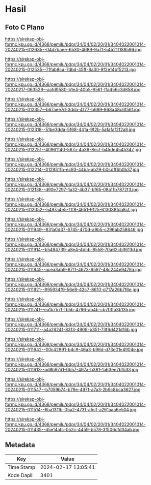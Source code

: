 # Hasil

## Foto C Plano

https://sirekap-obj-formc.kpu.go.id/4368/pemilu/pdpr/34/04/02/20/01/3404022001014-20240215-012635--04d7baee-6530-4689-9a71-545211188596.jpg

https://sirekap-obj-formc.kpu.go.id/4368/pemilu/pdpr/34/04/02/20/01/3404022001014-20240215-012535--71fab8ca-7dbd-45ff-8a30-9f2e14bf5213.jpg

https://sirekap-obj-formc.kpu.go.id/4368/pemilu/pdpr/34/04/02/20/01/3404022001014-20240217-063529--aafd9580-b1e4-40b5-9561-ffa456c3d858.jpg

https://sirekap-obj-formc.kpu.go.id/4368/pemilu/pdpr/34/04/02/20/01/3404022001014-20240215-012357--b67aee7d-3dda-4177-b689-968a48c6f56f.jpg

https://sirekap-obj-formc.kpu.go.id/4368/pemilu/pdpr/34/04/02/20/01/3404022001014-20240215-012318--51be3dda-5f68-441a-9f2b-5a1afaf2f2a8.jpg

https://sirekap-obj-formc.kpu.go.id/4368/pemilu/pdpr/34/04/02/20/01/3404022001014-20240215-012251--40961140-567a-4a36-8ecf-b45de4545347.jpg

https://sirekap-obj-formc.kpu.go.id/4368/pemilu/pdpr/34/04/02/20/01/3404022001014-20240215-012214--0129311b-ec93-44ba-ab29-b0cdff6b0b37.jpg

https://sirekap-obj-formc.kpu.go.id/4368/pemilu/pdpr/34/04/02/20/01/3404022001014-20240215-012138--d90e7297-1a32-4b37-bf65-08a11b7872f3.jpg

https://sirekap-obj-formc.kpu.go.id/4368/pemilu/pdpr/34/04/02/20/01/3404022001014-20240215-012052--5497a4e5-11f8-4651-9f25-613038fda8cf.jpg

https://sirekap-obj-formc.kpu.go.id/4368/pemilu/pdpr/34/04/02/20/01/3404022001014-20240215-011949--931a0d37-6745-470d-a9b5-c296ab258646.jpg

https://sirekap-obj-formc.kpu.go.id/4368/pemilu/pdpr/34/04/02/20/01/3404022001014-20240215-011914--b5464739-a8e4-4dcb-8558-70a62cb3613d.jpg

https://sirekap-obj-formc.kpu.go.id/4368/pemilu/pdpr/34/04/02/20/01/3404022001014-20240215-011845--acea3ab9-8711-4673-9597-48c244e9479a.jpg

https://sirekap-obj-formc.kpu.go.id/4368/pemilu/pdpr/34/04/02/20/01/3404022001014-20240215-011821--995934f9-56e8-42c7-8610-d717a26b7f6e.jpg

https://sirekap-obj-formc.kpu.go.id/4368/pemilu/pdpr/34/04/02/20/01/3404022001014-20240215-011741--ea1b7b7f-fb5b-4766-ab4b-cb7f3fa3b135.jpg

https://sirekap-obj-formc.kpu.go.id/4368/pemilu/pdpr/34/04/02/20/01/3404022001014-20240215-011711--a4a26241-83f3-4909-b351-73f6d421d16b.jpg

https://sirekap-obj-formc.kpu.go.id/4368/pemilu/pdpr/34/04/02/20/01/3404022001014-20240215-011642--00c42891-b4c9-46a3-b96d-d73e01e4904e.jpg

https://sirekap-obj-formc.kpu.go.id/4368/pemilu/pdpr/34/04/02/20/01/3404022001014-20240215-011613--ad8b97d1-0b57-497a-b381-1a63ee7bf533.jpg

https://sirekap-obj-formc.kpu.go.id/4368/pemilu/pdpr/34/04/02/20/01/3404022001014-20240215-011547--b7059b74-b79e-497f-a7a3-2b9c8bca3627.jpg

https://sirekap-obj-formc.kpu.go.id/4368/pemilu/pdpr/34/04/02/20/01/3404022001014-20240215-011514--6ba13f1b-05a2-4731-a5c1-a261aaa6e504.jpg

https://sirekap-obj-formc.kpu.go.id/4368/pemilu/pdpr/34/04/02/20/01/3404022001014-20240215-011435--d5e14afc-0a2c-4459-b578-3f506cfd34ab.jpg


## Metadata

| Key        | Value               |
| ---------- | ------------------- |
| Time Stamp | 2024-02-17 13:05:41 |
| Kode Dapil | 3401                |



